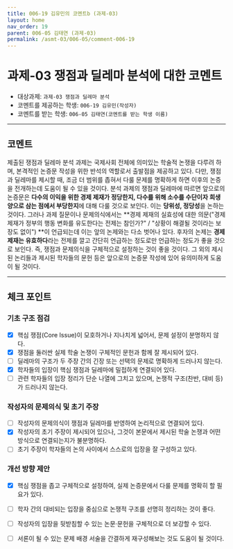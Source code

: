 ```yaml
---
title: 006-19 김유민의 코멘트b (과제-03) 
layout: home
nav_order: 19
parent: 006-05 김태연 (과제-03)
permalink: /asmt-03/006-05/comment-006-19
---
```


# 과제-03 쟁점과 딜레마 분석에 대한 코멘트

- 대상과제: `과제-03 쟁점과 딜레마 분석`
- 코멘트를 제공하는 학생: `006-19 김유민(작성자)` 
- 코멘트를 받는 학생: `006-05 김태연(코멘트를 받는 학생 이름)` 

---

## 코멘트

제출된 쟁점과 딜레마 분석 과제는 국제사회 전체에 의미있는 학술적 논쟁을 다루려 하며, 본격적인 논증문 작성을 위한 반석의 역할로서 출발점을 제공하고 있다. 다만, 쟁점과 딜레마를 제시할 때, 조금 더 범위를 좁혀서 다룰 문제를 명확하게 하면 이후의 논증을 전개하는데 도움이 될 수 있을 것이다. 분석 과제의 쟁점과 딜레마에 따르면 앞으로의 논증문은 **다수의 이익을 위한 경제 제재가 정당한지, 다수를 위해 소수를 수단이자 희생양으로 삼는 점에서 부당한지**에 대해 다룰 것으로 보인다. 이는 **당위성, 정당성**을 논하는 것이다. 그러나 과제 질문이나 문제의식에서는 **경제 제재의 실효성에 대한 의문("경제 제재가 정부의 행동 변화를 유도한다는 전제는 참인가?" / "상황이 해결될 것이라는 보장도 없이") **이 언급되는데 이는 앞의 논제와는 다소 벗어나 있다. 후자의 논제는 **경제 제재는 유효하다**라는 전제를 깔고 간단히 언급하는 정도로만 언급하는 정도가 좋을 것으로 보인다. 즉, 쟁점과 문제의식을 구체적으로 설정하는 것이 좋을 것이다. 그 외의 제시된 논리들과 제시된 학자들의 문헌 등은 앞으로의 논증문 작성에 있어 유의미하게 도움이 될 것이다.

---

## 체크 포인트

### **기초 구조 점검**
- [x] 핵심 쟁점(Core Issue)이 모호하거나 지나치게 넓어서, 문제 설정이 분명하지 않다.
- [x] 쟁점을 둘러싼 실제 학술 논쟁이 구체적인 문헌과 함께 잘 제시되어 있다.
- [ ] 딜레마의 구조가 두 주장 간의 긴장 또는 선택의 문제로 명확하게 드러나지 않는다.
- [x] 학자들의 입장이 핵심 쟁점과 딜레마에 밀접하게 연결되어 있다.
- [ ] 관련 학자들의 입장 정리가 단순 나열에 그치고 있으며, 논쟁적 구조(찬반, 대비 등)가 드러나지 않는다.

### **작성자의 문제의식 및 초기 주장**
- [ ] 작성자의 문제의식이 쟁점과 딜레마를 반영하여 논리적으로 연결되어 있다.
- [x] 작성자의 초기 주장이 제시되어 있으나, 그것이 본문에서 제시된 학술 논쟁과 어떤 방식으로 연결되는지가 불분명하다.
- [ ] 초기 주장이 학자들의 논의 사이에서 스스로의 입장을 잘 구성하고 있다.

### **개선 방향 제안**
- [x] 핵심 쟁점을 좁고 구체적으로 설정하여, 실제 논증문에서 다룰 문제를 명확히 할 필요가 있다.
- [ ] 학자 간의 대비되는 입장을 중심으로 논쟁적 구조를 선명히 정리하는 것이 좋다.
- [ ] 작성자의 입장을 뒷받침할 수 있는 논문·문헌을 구체적으로 더 보강할 수 있다.
- [ ] 서론이 될 수 있는 문제 배경 서술을 간결하게 재구성해보는 것도 도움이 될 것이다.


